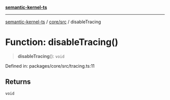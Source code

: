 [**semantic-kernel-ts**](../../../README.md)

***

[semantic-kernel-ts](../../../modules.md) / [core/src](../README.md) / disableTracing

# Function: disableTracing()

> **disableTracing**(): `void`

Defined in: packages/core/src/tracing.ts:11

## Returns

`void`
